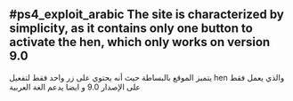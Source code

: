 #ps4_exploit_arabic
The site is characterized by simplicity, as it contains only one button to activate the hen, which only works on version 9.0
-------------------------------------------------------------------------------------------------------------------------------------------------------------------------------------------------------------------------
يتميز الموقع بالبساطة حيث أنه يحتوي على زر واحد فقط لتفعيل hen والذي يعمل فقط على الإصدار 9.0 و ايضا يدعم الغة العربية
